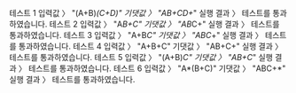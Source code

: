 테스트 1
입력값 〉	"(A+B)*(C+D)"
기댓값 〉	"AB+CD+*"
실행 결과 〉	테스트를 통과하였습니다.
테스트 2
입력값 〉	"A*B+C"
기댓값 〉	"AB*C+"
실행 결과 〉	테스트를 통과하였습니다.
테스트 3
입력값 〉	"A+B*C"
기댓값 〉	"ABC*+"
실행 결과 〉	테스트를 통과하였습니다.
테스트 4
입력값 〉	"A+B+C"
기댓값 〉	"AB+C+"
실행 결과 〉	테스트를 통과하였습니다.
테스트 5
입력값 〉	"(A+B)*C"
기댓값 〉	"AB+C*"
실행 결과 〉	테스트를 통과하였습니다.
테스트 6
입력값 〉	"A*(B+C)"
기댓값 〉	"ABC+*"
실행 결과 〉	테스트를 통과하였습니다.